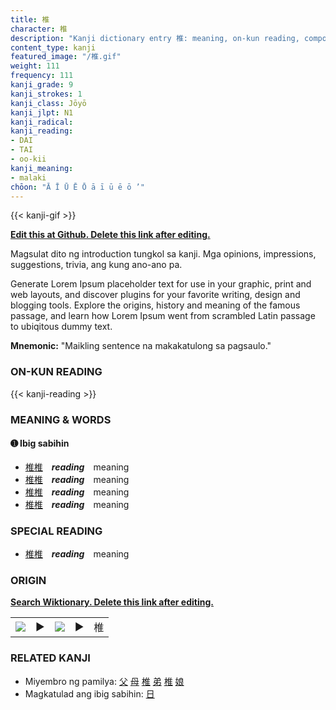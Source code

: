 ```yaml
---
title: 椎
character: 椎
description: "Kanji dictionary entry 椎: meaning, on-kun reading, compounds, origin, related kanji"
content_type: kanji
featured_image: "/椎.gif"
weight: 111
frequency: 111
kanji_grade: 9
kanji_strokes: 1
kanji_class: Jōyō
kanji_jlpt: N1
kanji_radical: 
kanji_reading: 
- DAI
- TAI
- oo-kii
kanji_meaning:
- malaki
chōon: "Ā Ī Ū Ē Ō ā ī ū ē ō ’"
---
```

[//]: # (Don't edit the line below. Kanji animated GIF code is automatically generated.)
{{< kanji-gif >}}

[//]: # (Edit below this line.)

**[Edit this at Github. Delete this link after editing.](https://github.com/tim0g/tim/tree/main/content/kanji/椎/index.md)**

Magsulat dito ng introduction tungkol sa kanji. Mga opinions, impressions, suggestions, trivia, ang kung ano-ano pa.

Generate Lorem Ipsum placeholder text for use in your graphic, print and web layouts, and discover plugins for your favorite writing, design and blogging tools. Explore the origins, history and meaning of the famous passage, and learn how Lorem Ipsum went from scrambled Latin passage to ubiqitous dummy text.
 
**Mnemonic:** "Maikling sentence na makakatulong sa pagsaulo."

### ON-KUN READING

[//]: # (Don't edit the line below. ON-KUN READING code is automatically generated.)
{{< kanji-reading >}}

### MEANING & WORDS

#### ➊ **Ibig sabihin**
  - [椎](../椎)[椎](../椎)　***reading***　meaning
  - [椎](../椎)[椎](../椎)　***reading***　meaning
  - [椎](../椎)[椎](../椎)　***reading***　meaning
  - [椎](../椎)[椎](../椎)　***reading***　meaning

### SPECIAL READING
  - [椎](../椎)[椎](../椎)　***reading***　meaning

### ORIGIN

**[Search Wiktionary. Delete this link after editing.](https://wiktionary.org/wiki/椎)**
<table class="kanji-table"><tr><td>
<img src="60px-椎-bronze.svg.png">
</td><td>▶</td><td>
<img src="60px-椎-oracle.svg.png">
</td><td>▶</td>
<td class="kanji-origin">椎</td>
</tr></table>

### RELATED KANJI
- Miyembro ng pamilya: [父](../父) [母](../母) [椎](../椎) [弟](../弟) [椎](../椎) [娘](../娘)
- Magkatulad ang ibig sabihin: [日](../日)
